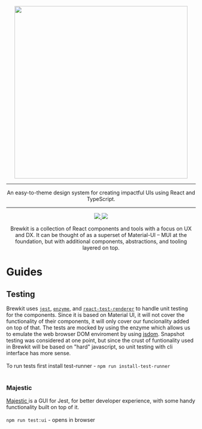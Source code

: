 <p align="center">
  <img width="460" src=".build/storybook/assets/images/brewkit-logo.png">
</p>

---

<p align="center">An easy-to-theme design system for creating impactful UIs using React and TypeScript.</p>

---

<p align="center">
    <a href="https://github.com/brewkit/brewkit-ui/blob/master/LICENSE">
        <img src="https://img.shields.io/badge/license-MIT-blue.svg">
    </a>
    <a href="https://github.com/storybookjs/storybook">
        <img src="https://cdn.jsdelivr.net/gh/storybookjs/brand@master/badge/badge-storybook.svg">
    </a>
</p>


<p align="center">
Brewkit is a collection of React components and tools with a focus on UX and DX. It can be thought of as a superset of
Material-UI – MUI at the foundation, but with additional components, abstractions, and tooling layered on top.
</p>

<h1>Guides</h1>
<h2>Testing</h2>
<p>Brewkit uses <code><a href="https://jestjs.io/" target="_blank">jest</a></code>, <code><a href="https://enzymejs.github.io/enzyme/" target="_blank">enzyme</a></code>, and <code><a href="https://reactjs.org/docs/test-renderer.html" target="_blank">react-test-renderer</a></code> to handle unit testing for the components. Since it is based on Material UI, it will not cover the functionality of their components, it will only cover our funcionality added on top of that. 
The tests are mocked by using the enzyme which allows us to emulate the web browser DOM enviroment by using <a href="https://github.com/jsdom/jsdom">jsdom</a>. Snapshot testing was considered at one point, but since the crust of funtionality used in Brewkit will be based on "hard" javascript, so unit testing with cli interface has more sense.
<br /><br />
To run tests first install test-runner - <code>npm run install-test-runner</code>
<br />
<br />
<h3>Majestic</h3>
<a href="https://github.com/Raathigesh/majestic" target="_blank">Majestic </a>is a GUI for Jest, for better developer experience, with some handy functionality built on top of it.
<br />
<br />
<code>npm run test:ui</code> - opens in browser
</p>